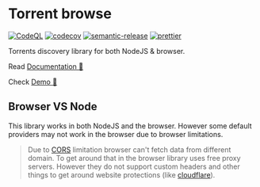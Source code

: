 # Torrent browse

[![CodeQL](https://github.com/KiraLT/torrent-browse/actions/workflows/codeql-analysis.yml/badge.svg)](https://github.com/KiraLT/torrent-browse/actions/workflows/codeql-analysis.yml)
[![codecov](https://codecov.io/gh/KiraLT/torrent-browse/branch/main/graph/badge.svg)](https://codecov.io/gh/KiraLT/torrent-browse)
[![semantic-release](https://img.shields.io/badge/%20%20%F0%9F%93%A6%F0%9F%9A%80-semantic--release-e10079.svg)](https://github.com/semantic-release/semantic-release)
[![prettier](https://img.shields.io/badge/code_style-prettier-ff69b4.svg)](https://github.com/prettier/prettier)

Torrents discovery library for both NodeJS & browser.

Read [Documentation 📘](https://kiralt.github.io/torrent-browse/)

Check [Demo 🎁](https://kiralt.github.io/torrent-browse/demo/)

## 

## Browser VS Node

This library works in both NodeJS and the browser. However some default providers may not work in the browser due to browser limitations. 

> Due to [CORS](https://developer.mozilla.org/en-US/docs/Web/HTTP/CORS) limitation browser can't fetch data from different domain. To get around that in the browser library uses free proxy servers. However they do not support custom headers and other things to get around website protections (like [cloudflare](https://www.cloudflare.com/)).